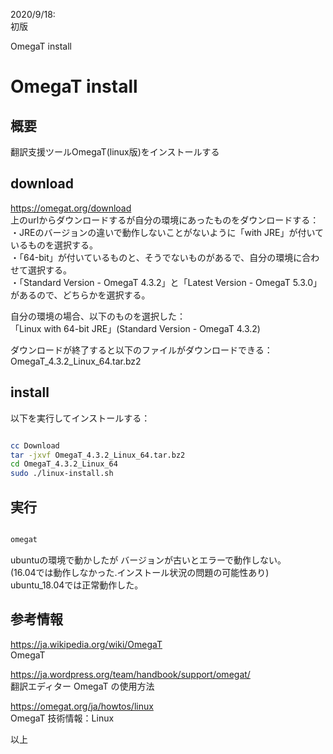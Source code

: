 
2020/9/18:  
初版  

OmegaT install
# OmegaT install

## 概要
翻訳支援ツールOmegaT(linux版)をインストールする

## download
https://omegat.org/download   
上のurlからダウンロードするが自分の環境にあったものをダウンロードする：   
・JREのバージョンの違いで動作しないことがないように「with JRE」が付いているものを選択する。  
・「64-bit」が付いているものと、そうでないものがあるで、自分の環境に合わせて選択する。  
・「Standard Version - OmegaT 4.3.2」と「Latest Version - OmegaT 5.3.0」があるので、どちらかを選択する。  

自分の環境の場合、以下のものを選択した：  
「Linux with 64-bit JRE」(Standard Version - OmegaT 4.3.2)

ダウンロードが終了すると以下のファイルがダウンロードできる：  
OmegaT_4.3.2_Linux_64.tar.bz2

## install
以下を実行してインストールする：
```bash

cc Download
tar -jxvf OmegaT_4.3.2_Linux_64.tar.bz2
cd OmegaT_4.3.2_Linux_64
sudo ./linux-install.sh

```

## 実行
```bash

omegat
```

ubuntuの環境で動かしたが
バージョンが古いとエラーで動作しない。   
(16.04では動作しなかった.インストール状況の問題の可能性あり)   
ubuntu_18.04では正常動作した。


## 参考情報

https://ja.wikipedia.org/wiki/OmegaT   
OmegaT

https://ja.wordpress.org/team/handbook/support/omegat/  
翻訳エディター OmegaT の使用方法

https://omegat.org/ja/howtos/linux   
OmegaT 技術情報：Linux

以上
